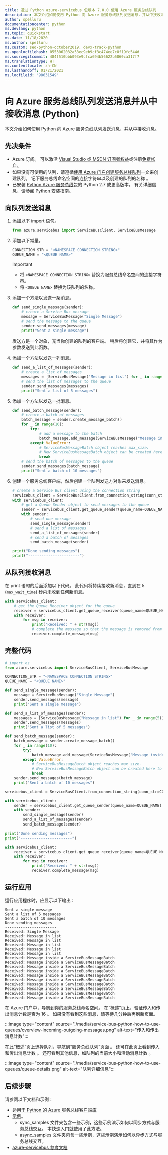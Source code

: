 ```yaml
---
title: 通过 Python azure-servicebus 包版本 7.0.0 使用 Azure 服务总线队列
description: 本文介绍如何使用 Python 向 Azure 服务总线队列发送消息，并从中接收消息。
author: spelluru
documentationcenter: python
ms.devlang: python
ms.topic: quickstart
ms.date: 11/18/2020
ms.author: spelluru
ms.custom: seo-python-october2019, devx-track-python
ms.openlocfilehash: 0553062032a58ec9eb9cf3c474ee7c8f19fc544d
ms.sourcegitcommit: 484f510bbb093e9cfca694b56622b5860ca317f7
ms.translationtype: HT
ms.contentlocale: zh-CN
ms.lasthandoff: 01/21/2021
ms.locfileid: "98631549"
---
```

# <a name="send-messages-to-and-receive-messages-from-azure-service-bus-queues-python"></a>向 Azure 服务总线队列发送消息并从中接收消息 (Python)
本文介绍如何使用 Python 向 Azure 服务总线队列发送消息，并从中接收消息。 

## <a name="prerequisites"></a>先决条件
- Azure 订阅。 可以激活 [Visual Studio 或 MSDN 订阅者权益](https://azure.microsoft.com/pricing/member-offers/msdn-benefits-details/?WT.mc_id=A85619ABF)或注册[免费帐户](https://azure.microsoft.com/free/?WT.mc_id=A85619ABF)。
- 如果没有可使用的队列，请遵循[使用 Azure 门户创建服务总线队列](service-bus-quickstart-portal.md)一文来创建队列。 记下服务总线命名空间的连接字符串以及创建的队列的名称 。
- 已安装 [Python Azure 服务总线](https://pypi.python.org/pypi/azure-servicebus)包的 Python 2.7 或更高版本。 有关详细信息，请参阅 [Python 安装指南](/azure/developer/python/azure-sdk-install)。 

## <a name="send-messages-to-a-queue"></a>向队列发送消息

1. 添加以下 import 语句。 

    ```python
    from azure.servicebus import ServiceBusClient, ServiceBusMessage
    ```
2. 添加以下常量。 

    ```python
    CONNECTION_STR = "<NAMESPACE CONNECTION STRING>"
    QUEUE_NAME = "<QUEUE NAME>"
    ```

    > [!IMPORTANT]
    > - 将 `<NAMESPACE CONNECTION STRING>` 替换为服务总线命名空间的连接字符串。
    > - 将 `<QUEUE NAME>` 替换为该队列的名称。 
3. 添加一个方法以发送一条消息。

    ```python
    def send_single_message(sender):
        # create a Service Bus message
        message = ServiceBusMessage("Single Message")
        # send the message to the queue
        sender.send_messages(message)
        print("Sent a single message")
    ```

    发送方是一个对象，充当你创建的队列的客户端。 稍后将创建它，并将其作为参数发送到此函数。 
4. 添加一个方法以发送一列消息。

    ```python
    def send_a_list_of_messages(sender):
        # create a list of messages
        messages = [ServiceBusMessage("Message in list") for _ in range(5)]
        # send the list of messages to the queue
        sender.send_messages(messages)
        print("Sent a list of 5 messages")
    ```
5. 添加一个方法以发送一批消息。

    ```python
    def send_batch_message(sender):
        # create a batch of messages
        batch_message = sender.create_message_batch()
        for _ in range(10):
            try:
                # add a message to the batch
                batch_message.add_message(ServiceBusMessage("Message inside a ServiceBusMessageBatch"))
            except ValueError:
                # ServiceBusMessageBatch object reaches max_size.
                # New ServiceBusMessageBatch object can be created here to send more data.
                break
        # send the batch of messages to the queue
        sender.send_messages(batch_message)
        print("Sent a batch of 10 messages")
    ```
6. 创建一个服务总线客户端，然后创建一个队列发送方对象来发送消息。

    ```python
    # create a Service Bus client using the connection string
    servicebus_client = ServiceBusClient.from_connection_string(conn_str=CONNECTION_STR, logging_enable=True)
    with servicebus_client:
        # get a Queue Sender object to send messages to the queue
        sender = servicebus_client.get_queue_sender(queue_name=QUEUE_NAME)
        with sender:
            # send one message        
            send_single_message(sender)
            # send a list of messages
            send_a_list_of_messages(sender)
            # send a batch of messages
            send_batch_message(sender)
    
    print("Done sending messages")
    print("-----------------------")
    ```
 
## <a name="receive-messages-from-a-queue"></a>从队列接收消息
在 print 语句的后面添加以下代码。 此代码将持续接收新消息，直到在 5 (`max_wait_time`) 秒内未收到任何新消息。 

```python
with servicebus_client:
    # get the Queue Receiver object for the queue
    receiver = servicebus_client.get_queue_receiver(queue_name=QUEUE_NAME, max_wait_time=5)
    with receiver:
        for msg in receiver:
            print("Received: " + str(msg))
            # complete the message so that the message is removed from the queue
            receiver.complete_message(msg)
```

## <a name="full-code"></a>完整代码

```python
# import os
from azure.servicebus import ServiceBusClient, ServiceBusMessage

CONNECTION_STR = "<NAMESPACE CONNECTION STRING>"
QUEUE_NAME = "<QUEUE NAME>"

def send_single_message(sender):
    message = ServiceBusMessage("Single Message")
    sender.send_messages(message)
    print("Sent a single message")

def send_a_list_of_messages(sender):
    messages = [ServiceBusMessage("Message in list") for _ in range(5)]
    sender.send_messages(messages)
    print("Sent a list of 5 messages")

def send_batch_message(sender):
    batch_message = sender.create_message_batch()
    for _ in range(10):
        try:
            batch_message.add_message(ServiceBusMessage("Message inside a ServiceBusMessageBatch"))
        except ValueError:
            # ServiceBusMessageBatch object reaches max_size.
            # New ServiceBusMessageBatch object can be created here to send more data.
            break
    sender.send_messages(batch_message)
    print("Sent a batch of 10 messages")

servicebus_client = ServiceBusClient.from_connection_string(conn_str=CONNECTION_STR, logging_enable=True)

with servicebus_client:
    sender = servicebus_client.get_queue_sender(queue_name=QUEUE_NAME)
    with sender:
        send_single_message(sender)
        send_a_list_of_messages(sender)
        send_batch_message(sender)

print("Done sending messages")
print("-----------------------")

with servicebus_client:
    receiver = servicebus_client.get_queue_receiver(queue_name=QUEUE_NAME, max_wait_time=5)
    with receiver:
        for msg in receiver:
            print("Received: " + str(msg))
            receiver.complete_message(msg)
```

## <a name="run-the-app"></a>运行应用
运行应用程序时，应显示以下输出： 

```console
Sent a single message
Sent a list of 5 messages
Sent a batch of 10 messages
Done sending messages
-----------------------
Received: Single Message
Received: Message in list
Received: Message in list
Received: Message in list
Received: Message in list
Received: Message in list
Received: Message inside a ServiceBusMessageBatch
Received: Message inside a ServiceBusMessageBatch
Received: Message inside a ServiceBusMessageBatch
Received: Message inside a ServiceBusMessageBatch
Received: Message inside a ServiceBusMessageBatch
Received: Message inside a ServiceBusMessageBatch
Received: Message inside a ServiceBusMessageBatch
Received: Message inside a ServiceBusMessageBatch
Received: Message inside a ServiceBusMessageBatch
Received: Message inside a ServiceBusMessageBatch
```

在 Azure 门户中，导航到你的服务总线命名空间。 在“概述”页上，验证传入和传出消息计数是否为 16  。 如果没有看到这些消息，请等待几分钟后再刷新页面。 

:::image type="content" source="./media/service-bus-python-how-to-use-queues/overview-incoming-outgoing-messages.png" alt-text="传入和传出消息计数":::

在此“概述”页上选择队列，导航到“服务总线队列”页面 。 还可在此页上看到传入和传出消息计数 。 还可看到其他信息，如队列的当前大小和活动消息计数 。 

:::image type="content" source="./media/service-bus-python-how-to-use-queues/queue-details.png" alt-text="队列详细信息":::


## <a name="next-steps"></a>后续步骤
请参阅以下文档和示例： 

- [适用于 Python 的 Azure 服务总线客户端库](https://github.com/Azure/azure-sdk-for-python/tree/master/sdk/servicebus/azure-servicebus)
- [示例](https://github.com/Azure/azure-sdk-for-python/tree/master/sdk/servicebus/azure-servicebus/samples)。 
    - sync_samples 文件夹包含一些示例，这些示例演示如何以同步方式与服务总线交互。 本快速入门就使用了此方法。 
    - async_samples 文件夹包含一些示例，这些示例演示如何以异步方式与服务总线交互。 
- [azure-servicebus 参考文档](/python/api/azure-servicebus/azure.servicebus?preserve-view=true)